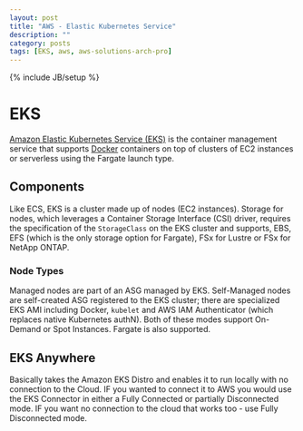 ```yaml
---
layout: post
title: "AWS - Elastic Kubernetes Service"
description: ""
category: posts
tags: [EKS, aws, aws-solutions-arch-pro]
---
```

{% include JB/setup %}

# EKS
[Amazon Elastic Kubernetes Service (EKS)](https://aws.amazon.com/eks/) is the container management service that supports [Docker](https://aws.amazon.com/docker/) containers on top of clusters of EC2 instances or serverless using the Fargate launch type. 

## Components
Like ECS, EKS is a cluster made up of nodes (EC2 instances). Storage for nodes, which leverages a Container Storage Interface (CSI) driver, requires the specification of the `StorageClass` on the EKS cluster and supports, EBS, EFS (which is the only storage option for Fargate), FSx for Lustre or FSx for NetApp ONTAP.

### Node Types
Managed nodes are part of an ASG managed by EKS. Self-Managed nodes are self-created ASG registered to the EKS cluster; there are specialized EKS AMI including Docker, `kubelet` and AWS IAM Authenticator (which replaces native Kubernetes authN). Both of these modes support On-Demand or Spot Instances. Fargate is also supported.

## EKS Anywhere

Basically takes the Amazon EKS Distro and enables it to run locally with no connection to the Cloud. IF you wanted to connect it to AWS you would use the EKS Connector in either a Fully Connected or partially Disconnected mode. IF you want no connection to the cloud that works too - use Fully Disconnected mode.
